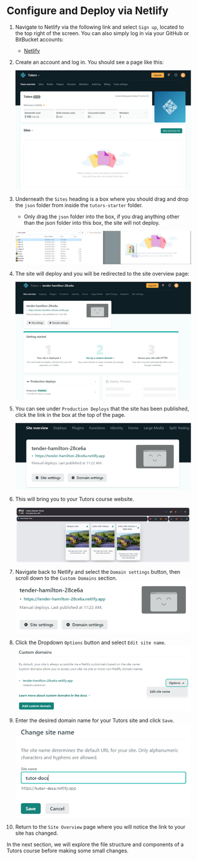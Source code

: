 # Configure and Deploy via Netlify

1. Navigate to Netlify via the following link and select `Sign up`, located to the top right of the screen. You can also simply log in via your GitHub or BitBucket accounts:
    - [Netlify](www.netlify.com)

2. Create an account and log in. You should see a page like this:

     ![Netlify Home](img/nethome.png)

3. Underneath the `Sites` heading is a box where you should drag and drop the `json` folder from inside the `tutors-starter` folder. 

    - Only drag the `json` folder into the box, if you drag anything other than the json folder into this box, the site will not deploy. 

     ![Drag and Drop json](img/drag.png)

4. The site will deploy and you will be redirected  to the site overview page:

     ![Site Overview](img/newsite.png)

5. You can see under `Production Deploys` that the site has been published, click the link in the box at the top of the page. 

     ![Top Box](img/topbox.png)

6. This will bring you to your Tutors course website.

     ![Home](img/thome.png)

7. Navigate back to Netlify and select the `Domain settings` button, then scroll down to the `Custom Domains` section.
     ![Domain Settings](img/20-domain.png)

8. Click the Dropdown `Options` button and select `Edit site name`.
     ![Edit Site Name](img/21-sitename.png)

9. Enter the desired domain name for your Tutors site and click `Save`.
     ![Choose a Name](img/22-changed.png)
     
10. Return to the `Site Overview` page where you will notice the link to your site has changed.

In the next section, we will explore the file structure and components of a Tutors course before making some small changes.

